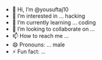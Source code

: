 - 👋 Hi, I’m @yousuftaj10
- 👀 I’m interested in ... hacking 
- 🌱 I’m currently learning ... coding 
- 💞️ I’m looking to collaborate on ... 
- 📫 How to reach me ...
- 😄 Pronouns: ... male 
- ⚡ Fun fact: ...

<!---
yousuftaj10/yousuftaj10 is a ✨ special ✨ repository because its `README.md` (this file) appears on your GitHub profile.
You can click the Preview link to take a look at your changes.
--->
